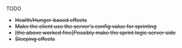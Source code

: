 TODO
* ~~Health/Hunger-based effects~~
* ~~Make the client use the server's config value for sprinting~~
* ~~\[the above worked fine\]Possibly make the sprint logic server side~~
* ~~Sleeping effects~~
